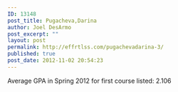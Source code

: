 ```yaml
---
ID: 13148
post_title: Pugacheva,Darina
author: Joel DesArmo
post_excerpt: ""
layout: post
permalink: http://effrtlss.com/pugachevadarina-3/
published: true
post_date: 2012-11-02 20:54:23
---
```

<p>Average GPA in Spring 2012 for first course listed: 2.106</p>